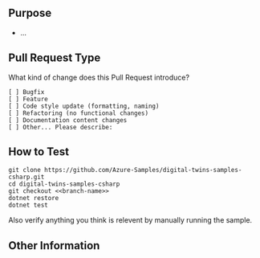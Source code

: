 ## Purpose
<!-- Describe the intention of the changes being proposed. What problem does it solve or functionality does it add? -->
* ...

## Pull Request Type
What kind of change does this Pull Request introduce?

<!-- Please check the one that applies to this PR using "x". -->
```
[ ] Bugfix
[ ] Feature
[ ] Code style update (formatting, naming)
[ ] Refactoring (no functional changes)
[ ] Documentation content changes
[ ] Other... Please describe:
```

## How to Test
```
git clone https://github.com/Azure-Samples/digital-twins-samples-csharp.git
cd digital-twins-samples-csharp
git checkout <<branch-name>>
dotnet restore
dotnet test
```

Also verify anything you think is relevent by manually running the sample.

## Other Information
<!-- Add any other helpful information that may be needed here. -->